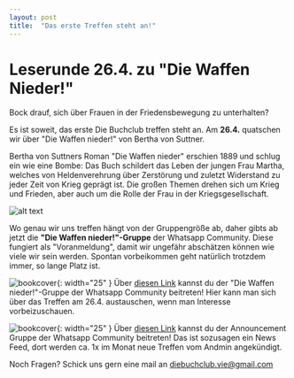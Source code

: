 ```yaml
---
layout: post
title:  "Das erste Treffen steht an!"
---
```


# Leserunde 26.4. zu "Die Waffen Nieder!"

Bock drauf, sich über Frauen in der Friedensbewegung zu unterhalten?

Es ist soweit, das erste Die Buchclub treffen steht an. Am <b>26.4.</b> quatschen wir über "Die Waffen nieder!" von Bertha von Suttner.

Bertha von Suttners Roman "Die Waffen nieder" erschien 1889 und schlug ein wie eine Bombe: 
Das Buch schildert das Leben der jungen Frau Martha, welches von Heldenverehrung über Zerstörung
und zuletzt Widerstand zu jeder Zeit von Krieg geprägt ist. 
Die großen Themen drehen sich um Krieg und Frieden, aber auch um die Rolle der Frau in der Kriegsgesellschaft.

![alt text](/assets/bertha.jpg)


Wo genau wir uns treffen hängt von der Gruppengröße ab, daher gibts ab jetzt die <b>"Die Waffen nieder!"-Gruppe</b> der Whatsapp Community.
Diese fungiert als "Voranmeldung", damit wir ungefähr abschätzen können wie viele wir sein werden. Spontan vorbeikommen geht natürlich trotzdem immer, so lange Platz ist.


![bookcover](/assets/WhatsApp_icon.png){: width="25" } Über [diesen Link](https://chat.whatsapp.com/GpDiea8Qhq4HlbLNVWah69)
 kannst du der "Die Waffen nieder!"-Gruppe der Whatsapp Community beitreten! Hier kann man sich über das Treffen am 26.4. austauschen, wenn man
 Interesse vorbeizuschauen. 


![bookcover](/assets/pink-book.png){: width="25" } Über [diesen Link](https://chat.whatsapp.com/GpDiea8Qhq4HlbLNVWah69)
 kannst du der Announcement Gruppe der Whatsapp Community beitreten! Das ist sozusagen ein News Feed, dort werden ca. 1x im Monat neue Treffen vom Andmin angekündigt.

Noch Fragen? Schick uns gern eine mail an diebuchclub.vie@gmail.com